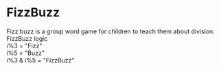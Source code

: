 # FizzBuzz
Fizz buzz is a group word game for children to teach them about division.
<br />
FizzBuzz logic <br />
i%3 = "Fizz" <br />
i%5 = "Buzz" <br />
i%3 & i%5 = "FizzBuzz"
